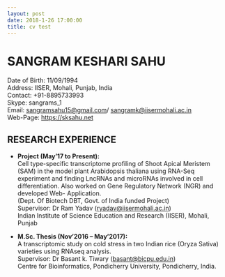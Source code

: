 ```yaml
---
layout: post
date: 2018-1-26 17:00:00
title: cv test
---
```


# SANGRAM KESHARI SAHU

Date of Birth: 11/09/1994  
Address: IISER, Mohali, Punjab, India  
Contact: +91-8895733993  
Skype: sangrams_1  
Email: sangramsahu15@gmail.com/ sangramk@iisermohali.ac.in  
Web-Page: https://sksahu.net  

## RESEARCH EXPERIENCE

* **Project (May’17 to Present):**  
Cell type-specific transcriptome profiling of 
Shoot Apical Meristem (SAM) in the model plant Arabidopsis thaliana using 
RNA-Seq experiment and finding LncRNAs and microRNAs involved in cell 
differentiation. Also worked on Gene Regulatory Network (NGR) and 
developed Web- Application.  
(Dept. Of Biotech DBT, Govt. of India funded Project)  
Supervisor: Dr Ram Yadav (ryadav@iisermohali.ac.in)  
Indian Institute of Science Education and Research (IISER), Mohali, Punjab

* **M.Sc. Thesis (Nov’2016 – May’2017):**  
A transcriptomic study on cold stress in two Indian rice (Oryza Sativa) varieties using RNAseq analysis.	
Supervisor: Dr Basant k. Tiwary (basant@bicpu.edu.in)  
Centre for Bioinformatics, Pondicherry University, Pondicherry, India.

